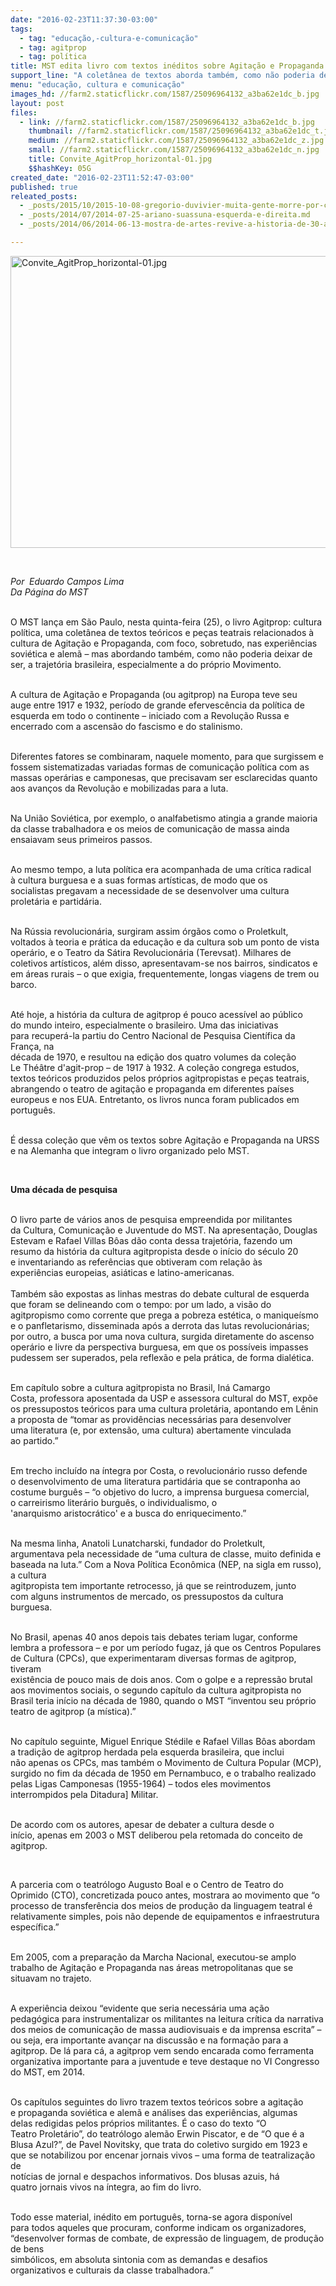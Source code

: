 ```yaml
---
date: "2016-02-23T11:37:30-03:00"
tags:
  - tag: "educação,-cultura-e-comunicação"
  - tag: agitprop
  - tag: política
title: MST edita livro com textos inéditos sobre Agitação e Propaganda
support_line: "A coletânea de textos aborda também, como não poderia deixar de ser, a trajetória brasileira, especialmente a do próprio Movimento."
menu: "educação, cultura e comunicação"
images_hd: //farm2.staticflickr.com/1587/25096964132_a3ba62e1dc_b.jpg
layout: post
files:
  - link: //farm2.staticflickr.com/1587/25096964132_a3ba62e1dc_b.jpg
    thumbnail: //farm2.staticflickr.com/1587/25096964132_a3ba62e1dc_t.jpg
    medium: //farm2.staticflickr.com/1587/25096964132_a3ba62e1dc_z.jpg
    small: //farm2.staticflickr.com/1587/25096964132_a3ba62e1dc_n.jpg
    title: Convite_AgitProp_horizontal-01.jpg
    $$hashKey: 05G
created_date: "2016-02-23T11:52:47-03:00"
published: true
releated_posts:
  - _posts/2015/10/2015-10-08-gregorio-duvivier-muita-gente-morre-por-causa-do-conservadorismo.md
  - _posts/2014/07/2014-07-25-ariano-suassuna-esquerda-e-direita.md
  - _posts/2014/06/2014-06-13-mostra-de-artes-revive-a-historia-de-30-anos-do-mst.md-e

---
```

<p><img alt="Convite_AgitProp_horizontal-01.jpg" height="467" src="//farm2.staticflickr.com/1587/25096964132_a3ba62e1dc_b.jpg" width="700" /></p>

<p>&nbsp;</p>

<p><em>Por <span style="color: rgb(34, 34, 34); font-family: arial, sans-serif; font-size: 12.8px; line-height: normal;">&nbsp;</span>Eduardo Campos Lima<br />
Da P&aacute;gina do MST</em></p>

<p><br />
O MST lan&ccedil;a em S&atilde;o Paulo, nesta quinta-feira (25), o livro Agitprop:&nbsp;cultura pol&iacute;tica, uma colet&acirc;nea de textos te&oacute;ricos e pe&ccedil;as teatrais&nbsp;relacionados &agrave; cultura de Agita&ccedil;&atilde;o e Propaganda, com foco, sobretudo, nas&nbsp;experi&ecirc;ncias sovi&eacute;tica e alem&atilde; &ndash; mas abordando tamb&eacute;m, como n&atilde;o poderia&nbsp;deixar de ser, a trajet&oacute;ria brasileira, especialmente a do pr&oacute;prio Movimento.</p>

<p><br />
A cultura de Agita&ccedil;&atilde;o e Propaganda (ou agitprop) na Europa teve seu auge&nbsp;entre 1917 e 1932, per&iacute;odo de grande efervesc&ecirc;ncia da pol&iacute;tica de esquerda&nbsp;em todo o continente &ndash; iniciado com a Revolu&ccedil;&atilde;o Russa e encerrado com a&nbsp;ascens&atilde;o do fascismo e do stalinismo.</p>

<p><br />
Diferentes fatores se combinaram,&nbsp;naquele momento, para que surgissem e fossem sistematizadas variadas formas&nbsp;de comunica&ccedil;&atilde;o pol&iacute;tica com as massas oper&aacute;rias e camponesas, que&nbsp;precisavam ser esclarecidas quanto aos avan&ccedil;os da Revolu&ccedil;&atilde;o e mobilizadas&nbsp;para a luta.</p>

<p><br />
Na Uni&atilde;o Sovi&eacute;tica, por exemplo, o analfabetismo atingia a&nbsp;grande maioria da classe trabalhadora e os meios de comunica&ccedil;&atilde;o de massa&nbsp;ainda ensaiavam seus primeiros passos.</p>

<p><br />
Ao mesmo tempo, a luta pol&iacute;tica era acompanhada de uma cr&iacute;tica radical &agrave;&nbsp;cultura burguesa e a suas formas art&iacute;sticas, de modo que os socialistas&nbsp;pregavam a necessidade de se desenvolver uma cultura prolet&aacute;ria e&nbsp;partid&aacute;ria.</p>

<p><br />
Na R&uacute;ssia revolucion&aacute;ria, surgiram assim &oacute;rg&atilde;os como o&nbsp;Proletkult, voltados &agrave; teoria e pr&aacute;tica da educa&ccedil;&atilde;o e da cultura sob um&nbsp;ponto de vista oper&aacute;rio, e o Teatro da S&aacute;tira Revolucion&aacute;ria (Terevsat).&nbsp;Milhares de coletivos art&iacute;sticos, al&eacute;m disso, apresentavam-se nos bairros,&nbsp;sindicatos e em &aacute;reas rurais &ndash; o que exigia, frequentemente, longas viagens&nbsp;de trem ou barco.</p>

<p><br />
At&eacute; hoje, a hist&oacute;ria da cultura de agitprop &eacute; pouco acess&iacute;vel ao p&uacute;blico do&nbsp;mundo inteiro, especialmente o&nbsp;brasileiro. Uma das iniciativas para&nbsp;recuper&aacute;-la partiu do Centro Nacional de Pesquisa Cient&iacute;fica da Fran&ccedil;a, na<br />
d&eacute;cada de 1970, e resultou na edi&ccedil;&atilde;o dos quatro volumes da cole&ccedil;&atilde;o Le&nbsp;Th&eacute;&acirc;tre d&#39;agit-prop &ndash; de 1917 &agrave; 1932. A cole&ccedil;&atilde;o congrega estudos, textos&nbsp;te&oacute;ricos produzidos pelos pr&oacute;prios agitpropistas e pe&ccedil;as teatrais,<br />
abrangendo o teatro de agita&ccedil;&atilde;o e propaganda em diferentes pa&iacute;ses europeus&nbsp;e nos EUA. Entretanto, os livros nunca foram publicados em portugu&ecirc;s.</p>

<p><br />
&Eacute;&nbsp;dessa cole&ccedil;&atilde;o que v&ecirc;m os textos sobre Agita&ccedil;&atilde;o e Propaganda na URSS e na&nbsp;Alemanha que integram o livro organizado pelo MST.</p>

<p>&nbsp;</p>

<p><strong>Uma d&eacute;cada de pesquisa&nbsp;</strong></p>

<p><br />
O livro parte de v&aacute;rios anos de pesquisa empreendida por militantes da&nbsp;Cultura, Comunica&ccedil;&atilde;o e Juventude do MST. Na apresenta&ccedil;&atilde;o, Douglas Estevam e&nbsp;Rafael Villas B&ocirc;as d&atilde;o conta dessa trajet&oacute;ria, fazendo um resumo da&nbsp;hist&oacute;ria da cultura agitpropista desde o in&iacute;cio do s&eacute;culo 20 e&nbsp;inventariando as refer&ecirc;ncias que obtiveram com rela&ccedil;&atilde;o &agrave;s experi&ecirc;ncias&nbsp;europeias, asi&aacute;ticas e latino-americanas.<br />
<br />
Tamb&eacute;m s&atilde;o expostas as linhas mestras do debate cultural de esquerda que&nbsp;foram se delineando com o tempo:&nbsp;por um lado, a vis&atilde;o do agitpropismo como&nbsp;corrente que prega a pobreza est&eacute;tica, o manique&iacute;smo e o panfletarismo,&nbsp;disseminada ap&oacute;s a derrota das lutas revolucion&aacute;rias; por outro, a busca&nbsp;por uma nova cultura, surgida diretamente do ascenso oper&aacute;rio e livre da&nbsp;perspectiva burguesa, em que os poss&iacute;veis impasses pudessem ser superados,&nbsp;pela reflex&atilde;o e pela pr&aacute;tica, de&nbsp;forma dial&eacute;tica.</p>

<p><br />
Em cap&iacute;tulo sobre a cultura agitpropista no Brasil, In&aacute; Camargo Costa,&nbsp;professora aposentada da USP e assessora cultural do MST, exp&otilde;e os&nbsp;pressupostos te&oacute;ricos para uma cultura prolet&aacute;ria, apontando em L&ecirc;nin a&nbsp;proposta de &ldquo;tomar as provid&ecirc;ncias necess&aacute;rias para desenvolver uma&nbsp;literatura (e, por extens&atilde;o, uma cultura) abertamente vinculada ao&nbsp;partido.&rdquo;</p>

<p><br />
Em trecho inclu&iacute;do na &iacute;ntegra por Costa, o revolucion&aacute;rio russo&nbsp;defende o&nbsp;desenvolvimento de uma literatura partid&aacute;ria que se contraponha&nbsp;ao costume burgu&ecirc;s &ndash; &ldquo;o objetivo do lucro, a imprensa burguesa comercial, o&nbsp;carreirismo liter&aacute;rio burgu&ecirc;s, o individualismo, o &#39;anarquismo&nbsp;aristocr&aacute;tico&#39; e a busca do enriquecimento.&rdquo;</p>

<p><br />
Na mesma linha, Anatoli Lunatcharski, fundador do Proletkult, argumentava&nbsp;pela necessidade de &ldquo;uma cultura de classe, muito definida e baseada na&nbsp;luta.&rdquo; Com a Nova Pol&iacute;tica Econ&ocirc;mica (NEP, na sigla em russo), a cultura<br />
agitpropista tem importante retrocesso, j&aacute; que se reintroduzem, junto com&nbsp;alguns instrumentos de mercado, os pressupostos da cultura burguesa.</p>

<p><br />
No Brasil, apenas 40 anos depois tais debates teriam lugar, conforme lembra&nbsp;a professora &ndash; e por um per&iacute;odo fugaz, j&aacute; que os Centros Populares de&nbsp;Cultura (CPCs), que experimentaram diversas formas de agitprop, tiveram<br />
exist&ecirc;ncia de pouco mais de dois anos. Com o golpe e a repress&atilde;o brutal aos&nbsp;movimentos sociais, o segundo cap&iacute;tulo da cultura agitpropista no Brasil&nbsp;teria in&iacute;cio na d&eacute;cada de 1980, quando o MST &ldquo;inventou seu pr&oacute;prio teatro&nbsp;de agitprop (a m&iacute;stica).&rdquo;</p>

<p><br />
No cap&iacute;tulo seguinte, Miguel Enrique St&eacute;dile e Rafael Villas B&ocirc;as abordam a&nbsp;tradi&ccedil;&atilde;o de agitprop herdada pela esquerda brasileira, que inclui n&atilde;o&nbsp;apenas os CPCs, mas tamb&eacute;m o Movimento de Cultura Popular (MCP), surgido no&nbsp;fim da d&eacute;cada de 1950 em Pernambuco, e o trabalho realizado pelas Ligas&nbsp;Camponesas (1955-1964) &ndash; todos eles movimentos interrompidos pela Ditadura]&nbsp;Militar.</p>

<p><br />
De acordo com os autores, apesar de debater a cultura desde o in&iacute;cio,&nbsp;apenas em 2003 o MST deliberou pela retomada do conceito de agitprop. &nbsp;</p>

<p>&nbsp;</p>

<p>A&nbsp;parceria com o teatr&oacute;logo Augusto Boal e o Centro de Teatro do Oprimido&nbsp;(CTO), concretizada pouco antes, mostrara ao movimento que &ldquo;o processo de&nbsp;transfer&ecirc;ncia dos meios de&nbsp;produ&ccedil;&atilde;o da linguagem teatral &eacute; relativamente&nbsp;simples, pois n&atilde;o depende de equipamentos e infraestrutura espec&iacute;fica.&rdquo;</p>

<p><br />
Em 2005, com a prepara&ccedil;&atilde;o da Marcha Nacional, executou-se amplo trabalho de&nbsp;Agita&ccedil;&atilde;o e Propaganda nas &aacute;reas metropolitanas que se situavam no trajeto.&nbsp;</p>

<p><br />
A experi&ecirc;ncia deixou &ldquo;evidente que seria necess&aacute;ria uma a&ccedil;&atilde;o pedag&oacute;gica&nbsp;para instrumentalizar os militantes na leitura cr&iacute;tica da narrativa dos&nbsp;meios de comunica&ccedil;&atilde;o de massa audiovisuais e da imprensa escrita&rdquo; &ndash; ou&nbsp;seja, era importante avan&ccedil;ar na discuss&atilde;o e na forma&ccedil;&atilde;o para a agitprop. De&nbsp;l&aacute; para c&aacute;, a agitprop vem sendo&nbsp;encarada como ferramenta organizativa importante para a juventude e teve&nbsp;destaque no VI Congresso do MST, em 2014.</p>

<p><br />
Os cap&iacute;tulos seguintes do livro trazem textos te&oacute;ricos sobre a agita&ccedil;&atilde;o e&nbsp;propaganda sovi&eacute;tica e alem&atilde; e&nbsp;an&aacute;lises das experi&ecirc;ncias, algumas delas&nbsp;redigidas pelos pr&oacute;prios militantes. &Eacute; o caso do texto &ldquo;O Teatro&nbsp;Prolet&aacute;rio&rdquo;, do teatr&oacute;logo alem&atilde;o Erwin Piscator, e de &ldquo;O que &eacute; a Blusa&nbsp;Azul?&rdquo;, de Pavel Novitsky, que trata do coletivo surgido em 1923 e que se&nbsp;notabilizou por encenar jornais vivos &ndash; uma forma de teatraliza&ccedil;&atilde;o de<br />
not&iacute;cias de jornal e despachos informativos. Dos blusas azuis, h&aacute; quatro&nbsp;jornais vivos na &iacute;ntegra, ao fim do livro.</p>

<p><br />
Todo esse material, in&eacute;dito em portugu&ecirc;s, torna-se agora dispon&iacute;vel para&nbsp;todos aqueles que procuram, conforme indicam os organizadores, &ldquo;desenvolver&nbsp;formas de combate, de express&atilde;o de linguagem, de produ&ccedil;&atilde;o de bens<br />
simb&oacute;licos, em absoluta sintonia com as demandas e desafios organizativos e&nbsp;culturais da classe trabalhadora.&rdquo;</p>

<p>&nbsp;</p>
